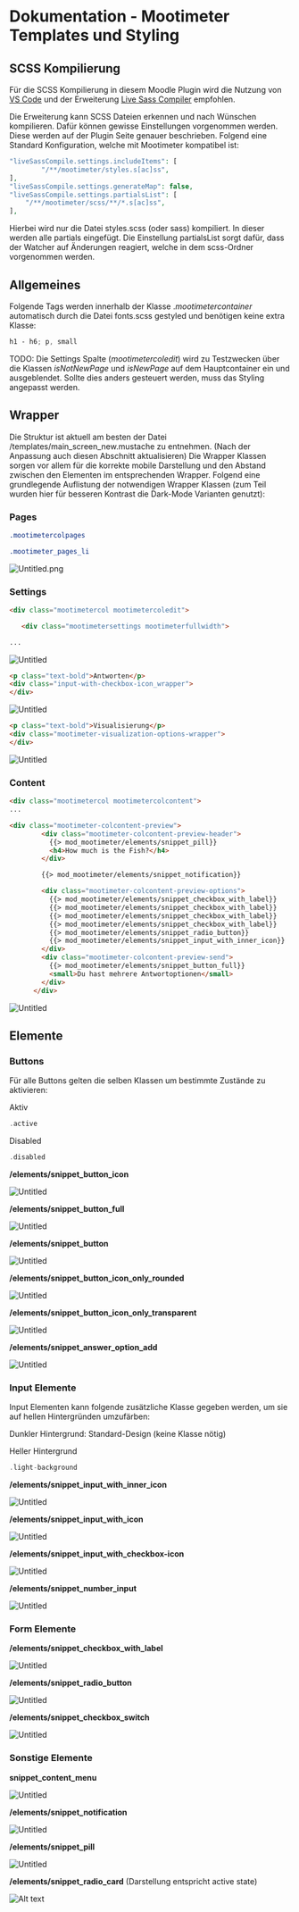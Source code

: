 # Dokumentation - Mootimeter Templates und Styling

## SCSS Kompilierung

Für die SCSS Kompilierung in diesem Moodle Plugin wird die Nutzung von [VS Code](https://code.visualstudio.com/) und der Erweiterung [Live Sass Compiler](https://marketplace.visualstudio.com/items?itemName=ritwickdey.live-sass) empfohlen.

Die Erweiterung kann SCSS Dateien erkennen und nach Wünschen kompilieren. Dafür können gewisse Einstellungen vorgenommen werden. Diese werden auf der Plugin Seite genauer beschrieben. Folgend eine Standard Konfiguration, welche mit Mootimeter kompatibel ist:

```php
"liveSassCompile.settings.includeItems": [
        "/**/mootimeter/styles.s[ac]ss",
],
"liveSassCompile.settings.generateMap": false,
"liveSassCompile.settings.partialsList": [
    "/**/mootimeter/scss/**/*.s[ac]ss",
],
```

Hierbei wird nur die Datei styles.scss (oder sass) kompiliert. In dieser werden alle partials eingefügt. Die Einstellung partialsList sorgt dafür, dass der Watcher auf Änderungen reagiert, welche in dem scss-Ordner vorgenommen werden.

## Allgemeines

Folgende Tags werden innerhalb der Klasse .*mootimetercontainer* automatisch durch die Datei fonts.scss gestyled und benötigen keine extra Klasse:

```scss
h1 - h6; p, small
```

TODO:
Die Settings Spalte (*mootimetercoledit*) wird zu Testzwecken über die Klassen *isNotNewPage* und *isNewPage* auf dem Hauptcontainer ein und ausgeblendet. Sollte dies anders gesteuert werden, muss das Styling angepasst werden.

## Wrapper

Die Struktur ist aktuell am besten der Datei /templates/main_screen_new.mustache zu entnehmen. (Nach der Anpassung auch diesen Abschnitt aktualisieren) Die Wrapper Klassen sorgen vor allem für die korrekte mobile Darstellung und den Abstand zwischen den Elementen im entsprechenden Wrapper. Folgend eine grundlegende Auflistung der notwendigen Wrapper Klassen (zum Teil wurden hier für besseren Kontrast die Dark-Mode Varianten genutzt):

### Pages

```scss
.mootimetercolpages

.mootimeter_pages_li
```

![Untitled.png](img/Untitled.png)

### Settings

```html
<div class="mootimetercol mootimetercoledit">

   <div class="mootimetersettings mootimeterfullwidth">

...
```

![Untitled](img/Untitled%201.png)

```html
<p class="text-bold">Antworten</p>
<div class="input-with-checkbox-icon_wrapper">
</div>
```

![Untitled](img/Untitled%202.png)

```html
<p class="text-bold">Visualisierung</p>
<div class="mootimeter-visualization-options-wrapper">
</div>
```

![Untitled](img/Untitled%203.png)

### Content

```html
<div class="mootimetercol mootimetercolcontent">
...
```

```html
<div class="mootimeter-colcontent-preview">
        <div class="mootimeter-colcontent-preview-header">
          {{> mod_mootimeter/elements/snippet_pill}}
          <h4>How much is the Fish?</h4>
        </div>

        {{> mod_mootimeter/elements/snippet_notification}}

        <div class="mootimeter-colcontent-preview-options">
          {{> mod_mootimeter/elements/snippet_checkbox_with_label}}
          {{> mod_mootimeter/elements/snippet_checkbox_with_label}}
          {{> mod_mootimeter/elements/snippet_checkbox_with_label}}
          {{> mod_mootimeter/elements/snippet_checkbox_with_label}}
          {{> mod_mootimeter/elements/snippet_radio_button}}
          {{> mod_mootimeter/elements/snippet_input_with_inner_icon}}
        </div>
        <div class="mootimeter-colcontent-preview-send">
          {{> mod_mootimeter/elements/snippet_button_full}}
          <small>Du hast mehrere Antwortoptionen</small>
        </div>
      </div>
```

![Untitled](img/Untitled%204.png)

## Elemente

### Buttons

Für alle Buttons gelten die selben Klassen um bestimmte Zustände zu aktivieren:

Aktiv

```php
.active
```

Disabled

```php
.disabled
```

**/elements/snippet_button_icon**

![Untitled](img/Untitled%205.png)

**/elements/snippet_button_full**

![Untitled](img/Untitled%206.png)

**/elements/snippet_button**

![Untitled](img/Untitled%207.png)

**/elements/snippet_button_icon_only_rounded**

![Untitled](img/Untitled%208.png)

**/elements/snippet_button_icon_only_transparent**

![Untitled](img/Untitled%209.png)

**/elements/snippet_answer_option_add**

![Untitled](img/Untitled%2010.png)

### Input Elemente

Input Elementen kann folgende zusätzliche Klasse gegeben werden, um sie auf hellen Hintergründen umzufärben:

Dunkler Hintergrund: Standard-Design (keine Klasse nötig)

Heller Hintergrund

```php
.light-background
```

**/elements/snippet_input_with_inner_icon**

![Untitled](img/Untitled%2011.png)

**/elements/snippet_input_with_icon**

![Untitled](img/Untitled%2012.png)

**/elements/snippet_input_with_checkbox-icon**

![Untitled](img/Untitled%2013.png)

**/elements/snippet_number_input**

![Untitled](img/Untitled%2014.png)

### Form Elemente

**/elements/snippet_checkbox_with_label**

![Untitled](img/Untitled%2015.png)

**/elements/snippet_radio_button**

![Untitled](img/Untitled%2016.png)

**/elements/snippet_checkbox_switch**

![Untitled](img/Untitled%2017.png)

### Sonstige Elemente

**snippet_content_menu**

![Untitled](img/Untitled%2018.png)

**/elements/snippet_notification**

![Untitled](img/Untitled%2019.png)

**/elements/snippet_pill**

![Untitled](img/Untitled%2020.png)

**/elements/snippet_radio_card**
(Darstellung entspricht active state)

![Alt text](img/image.png)